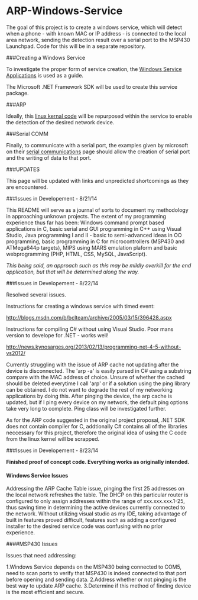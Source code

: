 ARP-Windows-Service
===================

The goal of this project is to create a windows service, which will detect when a phone - with known MAC or IP address - is connected to the local area network, sending the detection result over a serial port to the MSP430 Launchpad. Code for this will be in a separate repository.

###Creating a Windows Service

To investigate the proper form of service creation, the [Windows Service Applications](http://msdn.microsoft.com/en-us/library/y817hyb6(v=vs.110).aspx) is used as a guide.

The Microsoft .NET Framework SDK will be used to create this service package.

###ARP

Ideally, this [linux kernal code](https://www.kernel.org/pub/linux/kernel/people/marcelo/linux-2.4/net/ipv4/arp.c) will be repurposed within the service to enable the detection of the desired network device. 

###Serial COMM

Finally, to communicate with a serial port, the examples given by microsoft on their [serial communications](http://msdn.microsoft.com/en-us/library/ff802693.aspx) page should allow the creation of serial port and the writing of data to that port.

###UPDATES

This page will be updated with links and unpredicted shortcomings as they are encountered.


###Issues in Developement - 8/21/14

This README will serve as a journal of sorts to document my methodology in approaching unknown projects. The extent of my programming experience thus far has been: Windows command prompt based applications in C, basic serial and GUI programming in C++ using Visual Studio, Java programming I and II - basic to semi-advanced ideas in OO programming, basic programming in C for microcontrollers (MSP430 and ATMega644p targets), MIPS using MARS emulation plaform and basic webprogramming (PHP, HTML, CSS, MySQL, JavaScript).

*This being said, an approach such as this may be mildly overkill for the end application, but that will be determined along the way.*

###Issues in Developement - 8/22/14

Resolved several issues. 

Instructions for creating a windows service with timed event:

http://blogs.msdn.com/b/bclteam/archive/2005/03/15/396428.aspx

Instructions for compiling C# without using Visual Studio. Poor mans version to develope for .NET - works well!

http://news.kynosarges.org/2013/02/13/programming-net-4-5-without-vs2012/

Currently struggling with the issue of ARP cache not updating after the device is disconnected. The 'arp -a' is easily parsed in C# using a substring compare with the MAC address of choice. Unsure of whether the cached should be deleted everytime I call 'arp' or if a solution using the ping library can be obtained. I do not want to degrade the rest of my networking applications by doing this. After pinging the device, the arp cache is updated, but if I ping every device on my network, the default ping options take very long to complete. Ping class will be investigated further.

As for the ARP code suggested in the original project proposal, .NET SDK does not contain compiler for C, addtionally C# contains all of the libraries neccessary for this project, therefore the original idea of using the C code from the linux kernel will be scrapped.

###Issues in Developement - 8/23/14

**Finished proof of concept code. Everything works as originally intended.**


#### Windows Service Issues

Addressing the ARP Cache Table issue, pinging the first 25 addresses on the local network refreshes the table. The DHCP on this particular router is configured to only assign addresses within the range of xxx.xxx.xxx.1-25, thus saving time in determining the active devices currently connected to the network. Without utilizing visual studio as my IDE, taking advantage of built in features proved difficult, features such as adding a configured installer to the desired service code was confusing with no prior experience. 

####MSP430 Issues



Issues that need addressing:

1.Windows Service depends on the MSP430 being connected to COM5, need to scan ports to verify that MSP430 is indeed connected to that port before opening and sending data.
2.Address whether or not pinging is the best way to update ARP cache. 
3.Determine if this method of finding device is the most efficient and secure.


